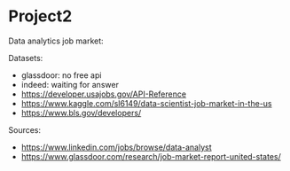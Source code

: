# Project2
Data analytics job market:

  Datasets:
  - glassdoor: no free api
  - indeed: waiting for answer
  - https://developer.usajobs.gov/API-Reference
  - https://www.kaggle.com/sl6149/data-scientist-job-market-in-the-us
  - https://www.bls.gov/developers/
  
  Sources:
  - https://www.linkedin.com/jobs/browse/data-analyst
  - https://www.glassdoor.com/research/job-market-report-united-states/
  
